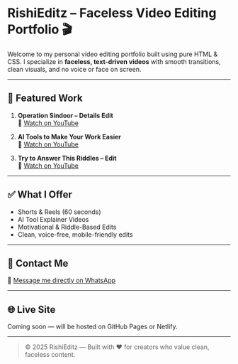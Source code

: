 # RishiEditz – Faceless Video Editing Portfolio 🎬

Welcome to my personal video editing portfolio built using pure HTML & CSS. I specialize in **faceless, text-driven videos** with smooth transitions, clean visuals, and no voice or face on screen.

---

## 🎥 Featured Work

1. **Operation Sindoor – Details Edit**  
   🔗 [Watch on YouTube](https://youtu.be/iPk9SZXvhUs)

2. **AI Tools to Make Your Work Easier**  
   🔗 [Watch on YouTube](https://youtu.be/d6KlKXy5tCU)

3. **Try to Answer This Riddles – Edit**  
   🔗 [Watch on YouTube](https://youtu.be/_lNMhRn24nQ)

---

## ✅ What I Offer
- Shorts & Reels (60 seconds)
- AI Tool Explainer Videos
- Motivational & Riddle-Based Edits
- Clean, voice-free, mobile-friendly edits

---

## 💬 Contact Me

📱 [Message me directly on WhatsApp](https://wa.me/917989405979)

---

## 🌐 Live Site

Coming soon — will be hosted on GitHub Pages or Netlify.

---

> © 2025 RishiEditz — Built with ❤️ for creators who value clean, faceless content.

